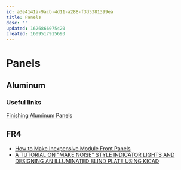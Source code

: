```yaml
---
id: a3e4141a-9acb-4d11-a288-f3d5381399ea
title: Panels
desc: ''
updated: 1626866075420
created: 1609517915693
---
```


# Panels

## Aluminum
### Useful links
[Finishing Aluminum Panels](https://syinsi.com/finishing-aluminum-panels/)

## FR4
- [How to Make Inexpensive Module Front Panels](https://www.youtube.com/playlist?list=PLJp3U60JASHlc7BVpB8VUkJoczbGfWs8p)
- [A TUTORIAL ON "MAKE NOISE" STYLE INDICATOR LIGHTS AND DESIGNING AN ILLUMINATED BLIND PLATE USING KICAD](https://www.threetom.com/news/a-tutorial-on-make-noise-style-indicator-lights-and-designing-an-illuminated-blind-plate-using-kicad/)
